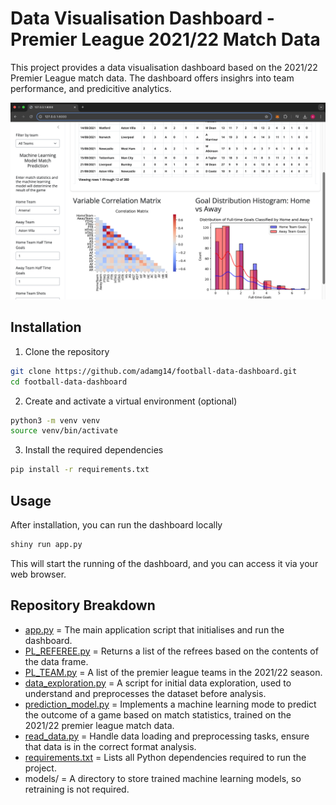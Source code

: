 # Data Visualisation Dashboard - Premier League 2021/22 Match Data

This project provides a data visualisation dashboard based on the 2021/22 Premier League match data. The dashboard offers insighrs into team performance, and predicitive analytics.

![Full Dashboard](full-dashboard.png)

## Installation

1. Clone the repository
```bash
git clone https://github.com/adamg14/football-data-dashboard.git
cd football-data-dashboard

```

2. Create and activate a virtual environment (optional)
```bash
python3 -m venv venv
source venv/bin/activate
```

3. Install the required dependencies
```bash
pip install -r requirements.txt
```

## Usage
After installation, you can run the dashboard locally
```bash
shiny run app.py
```
This will start the running of the dashboard, and you can access it via your web browser.

## Repository Breakdown
- [app.py](app.py) = The main application script that initialises and run the dashboard.
- [PL_REFEREE.py](PL_REFEREE.py) = Returns a list of the refrees based on the contents of the data frame.
- [PL_TEAM.py](PL_TEAMS.py) = A list of the premier league teams in the 2021/22 season.
- [data_exploration.py](data_exploration.py) = A script for initial data exploration, used to understand and preprocesses the dataset before analysis.
- [prediction_model.py](prediction_model.py) = Implements a machine learning mode to predict the outcome of a game based on match statistics, trained on the 2021/22 premier league match data.
- [read_data.py](read_data.py) = Handle data loading and preprocessing tasks, ensure that data is in the correct format analysis.
- [requirements.txt](requirement.txt) = Lists all Python dependencies required to run the project.
- models/ = A directory to store trained machine learning models, so retraining is not required.
